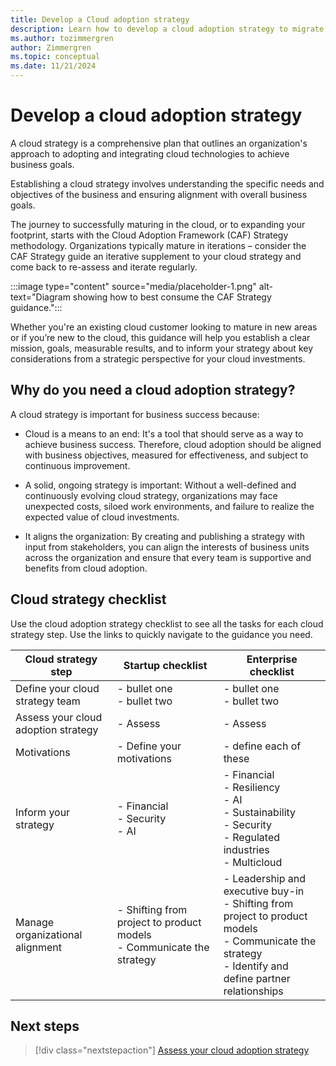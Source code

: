 ```yaml
---
title: Develop a Cloud adoption strategy
description: Learn how to develop a cloud adoption strategy to migrate or innovate in the cloud, in alignment with your business goals.
ms.author: tozimmergren
author: Zimmergren
ms.topic: conceptual
ms.date: 11/21/2024
---
```


# Develop a cloud adoption strategy

A cloud strategy is a comprehensive plan that outlines an organization's approach to adopting and integrating cloud technologies to achieve business goals.

Establishing a cloud strategy involves understanding the specific needs and objectives of the business and ensuring alignment with overall business goals.

The journey to successfully maturing in the cloud, or to expanding your footprint, starts with the Cloud Adoption Framework (CAF) Strategy methodology. Organizations typically mature in iterations – consider the CAF Strategy guide an iterative supplement to your cloud strategy and come back to re-assess and iterate regularly.

:::image type="content" source="media/placeholder-1.png" alt-text="Diagram showing how to best consume the CAF Strategy guidance.":::

Whether you're an existing cloud customer looking to mature in new areas or if you’re new to the cloud, this guidance will help you establish a clear mission, goals, measurable results, and to inform your strategy about key considerations from a strategic perspective for your cloud investments.

## Why do you need a cloud adoption strategy?

A cloud strategy is important for business success because:

- Cloud is a means to an end: It's a tool that should serve as a way to achieve business success. Therefore, cloud adoption should be aligned with business objectives, measured for effectiveness, and subject to continuous improvement.  

- A solid, ongoing strategy is important: Without a well-defined and continuously evolving cloud strategy, organizations may face unexpected costs, siloed work environments, and failure to realize the expected value of cloud investments.

- It aligns the organization: By creating and publishing a strategy with input from stakeholders, you can align the interests of business units across the organization and ensure that every team is supportive and benefits from cloud adoption.

## Cloud strategy checklist

Use the cloud adoption strategy checklist to see all the tasks for each cloud strategy step. Use the links to quickly navigate to the guidance you need.

| Cloud strategy step                 | Startup checklist                                                        | Enterprise checklist                                                                                                                                           |
|-------------------------------------|--------------------------------------------------------------------------|----------------------------------------------------------------------------------------------------------------------------------------------------------------|
| Define your cloud strategy team     | - bullet one <br>- bullet two                                            | - bullet one <br>- bullet two                                                                                                                                  |
| Assess your cloud adoption strategy | - Assess                                                                 | - Assess                                                                                                                                                       |
| Motivations                         | - Define your motivations                                                | - define each of these                                                                                                                                         |
| Inform your strategy                | - Financial <br>- Security <br>- AI                                      | - Financial <br>- Resiliency <br>- AI <br> - Sustainability <br>- Security <br>- Regulated industries <br> - Multicloud                                        |
| Manage organizational alignment     | - Shifting from project to product models <br>- Communicate the strategy | - Leadership and executive buy-in <br>- Shifting from project to product models <br>- Communicate the strategy <br>- Identify and define partner relationships |

## Next steps

> [!div class="nextstepaction"]
> [Assess your cloud adoption strategy](assessment.md)
